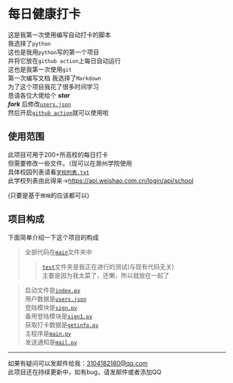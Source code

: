 # 每日健康打卡

这是我第一次使用编写自动打卡的脚本  
我选择了`python`  
这也是我用`python`写的第一个项目   
并将它放在`github action`上每日自动运行  
这也是我第一次使用`git`  
第一次编写文档
我选择了`Markdown`   
为了这个项目我花了很多时间学习  
恳请各位大佬给个 ***star***  
***fork*** 后修改[`users.json`](/main/users.json)  
然后开启[`github action`](https://github.com/xsk666/autopost/actions)就可以使用啦  


## 使用范围  
此项目可用于200+所高校的每日打卡  
但需要修改一些文件。（现可以在滁州学院使用   
具体校园列表请看[`学校列表.txt`](/学校列表.txt)   
此学校列表由此得来-><https://api.weishao.com.cn/login/api/school>
  
(只要是基于`微哨`的应该都可以)

## 项目构成  

下面简单介绍一下这个项目的构成  
>全部代码在[`main`](/main/)文件夹中
>> [`test`](/test)文件夹是我正在进行的测试(与现有代码无关)  
>> 主要是因为我太菜了，还懒，所以就放在一起了

> 启动文件是[`index.py`](/main/index.py)  
> 用户数据是[`users.json`](/main/users.json)  
> 登陆模块是[`sign.py`](/main/sign.py)   
> 备用登陆模块是[`sign1.py`](/main/sign1.py)  
> 获取打卡数据是[`getinfo.py`](/main/getinfo.py)  
> 主程序是[`main.py`](/main/main.py)  
> 发送通知是[`mail.py`](/main/mail.py)  
---  
如果有疑问可以发邮件给我：3104182180@qq.com  
此项目还在持续更新中，如有bug，请发邮件或者添加QQ